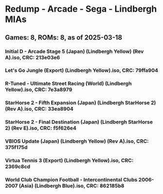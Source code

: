 # Redump - Arcade - Sega - Lindbergh MIAs
## Games: 8, ROMs: 8, as of 2025-03-18

### Initial D - Arcade Stage 5 (Japan) (Lindbergh Yellow) (Rev A).iso, CRC: 213e03e6
### Let's Go Jungle (Export) (Lindbergh Yellow).iso, CRC: 79ffa904
### R-Tuned - Ultimate Street Racing (World) (Lindbergh Yellow).iso, CRC: 7e3a8979
### StarHorse 2 - Fifth Expansion (Japan) (Lindbergh StarHorse 2) (Rev A).iso, CRC: 33ea8904
### StarHorse 2 - Final Destination (Japan) (Lindbergh StarHorse 2) (Rev E).iso, CRC: f5f626e4
### VBIOS Update (Japan) (Lindbergh Yellow) (Rev A).iso, CRC: 375f175d
### Virtua Tennis 3 (Export) (Lindbergh Yellow).iso, CRC: 2369c8cd
### World Club Champion Football - Intercontinental Clubs 2006-2007 (Asia) (Lindbergh Blue).iso, CRC: 862185b8
